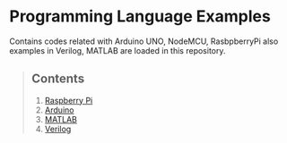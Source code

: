 # Programming Language Examples

Contains codes related with Arduino UNO, NodeMCU, RasbpberryPi also examples in Verilog, MATLAB are loaded in this repository.

> ## Contents
>
> 1. [Raspberry Pi](https://github.com/Ikarthikmb/Hardware-Codes/tree/master/RaspberryPi)
> 2. [Arduino](https://github.com/Ikarthikmb/Hardware-Codes/tree/master/Arduino-repo)
> 3. [MATLAB](https://github.com/Ikarthikmb/Hardware-Codes/tree/master/Matlab-files/Communications-Design-lab)
> 4. [Verilog](https://github.com/Ikarthikmb/Hardware-Codes/tree/master/Verilog-examples)
